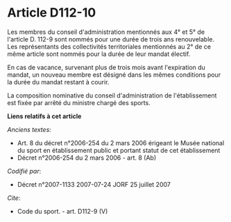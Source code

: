 # Article D112-10

Les membres du conseil d'administration mentionnés aux 4° et 5° de l'article D. 112-9 sont nommés pour une durée de trois ans
renouvelable. Les représentants des collectivités territoriales mentionnés au 2° de ce même article sont nommés pour la durée
de leur mandat électif. 

En cas de vacance, survenant plus de trois mois avant l'expiration du mandat, un nouveau membre est désigné dans les mêmes
conditions pour la durée du mandat restant à courir. 

La composition nominative du conseil d'administration de l'établissement est fixée par arrêté du ministre chargé des sports.

**Liens relatifs à cet article**

_Anciens textes_:

  - Art. 8 du décret n°2006-254 du 2 mars 2006 érigeant le Musée national du sport en établissement public et portant statut de cet établissement
  - Décret n°2006-254 du 2 mars 2006 - art. 8 (Ab)

_Codifié par_:

  - Décret n°2007-1133 2007-07-24 JORF 25 juillet 2007

_Cite_:

  - Code du sport. - art. D112-9 (V)
